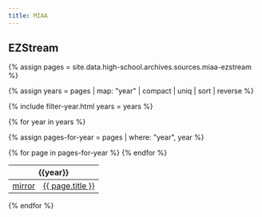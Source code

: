```yaml
---
title: MIAA
---
```


## EZStream

{% assign pages = site.data.high-school.archives.sources.miaa-ezstream %}

{% assign years = pages | map: "year" | compact | uniq | sort | reverse %}

{% include filter-year.html
  years = years %}

{% for year in years %}

{% assign pages-for-year = pages | where: "year", year %}

<div class="filter-section" data-option="year" data-section="{{ year }}">

<table>
  <thead>
    <th colspan="2" style="text-align: center;">{{year}}</th>
  </thead>
  <tbody>
    {% for page in pages-for-year %}
      <tr>
        <td><a href="/high-school/archives/mirrors/miaa/ezstream?itemid={{ page.itemid }}">mirror</a></td>
        <td><a href="http://miaa.ezstream.net/index.cfm?itemid={{ page.itemid }}">{{ page.title }}</a></td>
      </tr>
    {% endfor %}
  </tbody>
</table>

</div>

{% endfor %}

